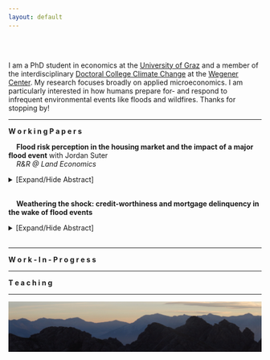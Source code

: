 ```yaml
---
layout: default
---
```


<br />
<br />

I am a PhD student in economics at the [University of Graz](https://volkswirtschaftslehre.uni-graz.at/en/) and a member of the interdisciplinary [Doctoral College Climate Change](https://dk-climate-change.uni-graz.at/en/) at the [Wegener Center](https://wegcenter.uni-graz.at/en/). My research focuses broadly on applied microeconomics. I am particularly interested in how humans prepare for- and respond to infrequent environmental events like floods and wildfires. Thanks for stopping by!

* * *

**W o r k i n g   P a p e r s**
<br />

&nbsp;&nbsp;&nbsp; **Flood risk perception in the housing market and the impact of a major flood event** with Jordan Suter <br />
&nbsp;&nbsp;&nbsp; _R&R @ Land Economics_ 
<details>
  <summary>[Expand/Hide Abstract]</summary>
  
The impact of flood events on flood risk perception has important implications for policy. Applying a novel dataset featuring the flooding extents from a severe event in Colorado, we disentangle inundated properties from "near-misses", defined as structures not directly flooded but located in the 100- year floodplain. Using a triple-difference hedonic framework, we show that inundated properties in the floodplain underwent a decrease in price after the flood, while "near-misses" saw a relative price increase. We speculate that inundated properties are perceived as being riskier and "near-misses" relatively less risky, suggesting the possible influence of the availability heuristic or Bayesian learning.

</details>

<br />

&nbsp;&nbsp;&nbsp; **Weathering the shock: credit-worthiness and mortgage delinquency in the wake of flood events** <br />
<details>
  <summary>[Expand/Hide Abstract]</summary>
  
Linking individual financial outcomes with flood events provides insights into the extent to which affected individuals are affected by natural disaster events as well as the effectiveness of consumption- smoothing government initiatives like the National Flood Insurance Program. This paper uses a non- parametric event study design to estimate the causal effect of 35 flood events on “credit-worthiness”, short- and long-term mortgage delinquency rates in the United States. For this purpose, I construct a comprehensive 10-year panel dataset by linking information on Presidential Disaster Declaration flood events to Equifax/Federal Reserve Bank of New York Consumer Credit Panel (CCP) individual financial outcome data, aggregated to the county-level for each year-quarter time step. Preliminary results show that “credit-worthiness” improves after a flood event, likely because the cash shock from flood insurance payments is being used to reduce debt levels. No change is observed for mortgage delinquency rates after a flood event, suggesting that debt reduction is coming from another loan source. Further research, to be completed in the coming months, will focus on the welfare implications of using insurance payouts to reduce debt levels (possibly as a substitute to disaster repairs) as well as pinpointing the drivers behind the change in “credit-worthiness”.

</details>

<br />

* * *

**W o r k - I n - P r o g r e s s**

* * *

**T e a c h i n g**

* * *

<img src="/assets/img/mountains2.jpeg" alt="ReitherSpitze" />

